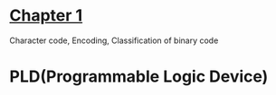 # [Chapter 1](./Revision/Chapter_1.md)
Character code, Encoding, Classification of binary code

# PLD(Programmable Logic Device)

